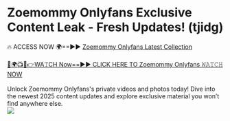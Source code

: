 # Zoemommy Onlyfans Exclusive Content Leak - Fresh Updates! (tjidg)

🔥 ACCESS NOW 🌍==►► <a href="https://tinyurl.com/kvy9nzfs" rel="nofollow">Zoemommy Onlyfans Latest Collection</a>
<br><br>
[🔴🌍📺📱👉WA𝚃CH Now==►► CLICK HERE TO Zoemommy Onlyfans 𝚆𝙰𝚃𝙲𝙷 NOW](https://tinyurl.com/kvy9nzfs)
<br><br>
Unlock Zoemommy Onlyfans's private videos and photos today! Dive into the newest 2025 content updates and explore exclusive material you won’t find anywhere else.
<br>
<a href="https://tinyurl.com/kvy9nzfs" rel="nofollow" data-target="animated-image.originalLink"><img src="https://camo.githubusercontent.com/8a4f000d20f83aca3bf7ec5f350d767afa0574a8a352519fd8cfa583a6f93a33/68747470733a2f2f692e696d6775722e636f6d2f644a486b345a712e676966" data-canonical-src="https://i.imgur.com/dJHk4Zq.gif" style="max-width: 100%; display: inline-block;" data-target="animated-image.originalImage"></a>
<br>
